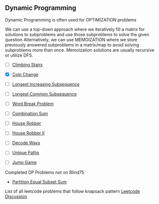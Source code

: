 
## Dynamic Programming

Dynamic Programming is often used for OPTIMIZATION problems

We can use a top-down approach where we iteratively fill a matrix for solutions to subproblems and use those subproblems to solve the given question
Atlernatively, we can use MEMOIZATION where we store previously answered subproblems in a matrix/map to avoid solving subproblems more than once. Memoization solutions are usually recursive or utilize DFS.


- [ ] [Climbing Stairs](https://leetcode.com/problems/climbing-stairs/)
- [X] [Coin Change](https://leetcode.com/problems/coin-change/)
- [ ] [Longest Increasing Subsequence](https://leetcode.com/problems/longest-increasing-subsequence/)
- [ ] [Longest Common Subsequence](https://leetcode.com/problems/longest-common-subsequence/)
- [ ] [Word Break Problem](https://leetcode.com/problems/word-break/)
- [ ] [Combination Sum](https://leetcode.com/problems/combination-sum-iv/)
- [ ] [House Robber](https://leetcode.com/problems/house-robber/)
- [ ] [House Robber II](https://leetcode.com/problems/house-robber-ii/)
- [ ] [Decode Ways](https://leetcode.com/problems/decode-ways/)
- [ ] [Unique Paths](https://leetcode.com/problems/unique-paths/)
- [ ] [Jump Game](https://leetcode.com/problems/jump-game/)


Completed DP Problems not on Blind75

- [Partition Equal Subset Sum](https://leetcode.com/problems/partition-equal-subset-sum/)


List of all leetcode problems that follow knapsack pattern
[Leetcode Discussion](https://leetcode.com/discuss/study-guide/1200320/Thief-with-a-knapsack-a-series-of-crimes)


